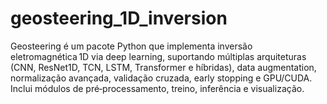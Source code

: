 # geosteering_1D_inversion
Geosteering é um pacote Python que implementa inversão eletromagnética 1D via deep learning, suportando múltiplas arquiteturas (CNN, ResNet1D, TCN, LSTM, Transformer e híbridas), data augmentation, normalização avançada, validação cruzada, early stopping e GPU/CUDA. Inclui módulos de pré‑processamento, treino, inferência e visualização.
